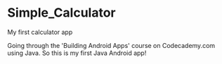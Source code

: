 # Simple_Calculator
My first calculator app

Going through the 'Building Android Apps' course on Codecademy.com using Java.
So this is my first Java Android app!
